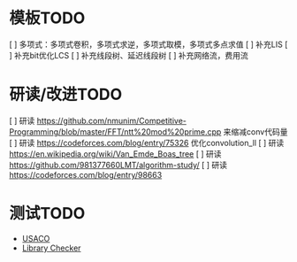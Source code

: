 # 模板TODO

[ ] 多项式：多项式卷积，多项式求逆，多项式取模，多项式多点求值
[ ] 补充LIS
[ ] 补充bit优化LCS
[ ] 补充线段树、延迟线段树
[ ] 补充网络流，费用流

# 研读/改进TODO

[ ] 研读 https://github.com/nmunim/Competitive-Programming/blob/master/FFT/ntt%20mod%20prime.cpp 来缩减conv代码量
[ ] 研读 https://codeforces.com/blog/entry/75326 优化convolution_ll
[ ] 研读 https://en.wikipedia.org/wiki/Van_Emde_Boas_tree
[ ] 研读 https://github.com/981377660LMT/algorithm-study/
[ ] 研读 https://codeforces.com/blog/entry/98663

# 测试TODO

* [USACO](https://usaco.guide/adv/springboards?lang=cpp)
* [Library Checker](https://judge.yosupo.jp/)
